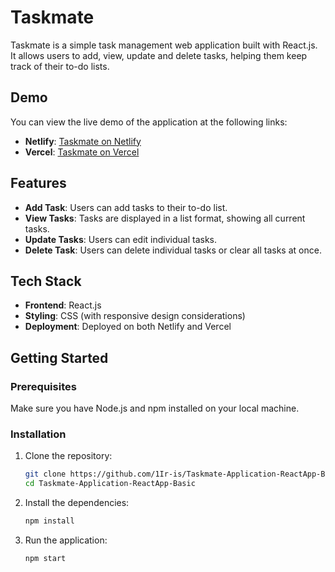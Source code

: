 # Taskmate

Taskmate is a simple task management web application built with React.js. It allows users to add, view, update and delete tasks, helping them keep track of their to-do lists.

## Demo

You can view the live demo of the application at the following links:

- **Netlify**: [Taskmate on Netlify](https://taskmatereactbasic.netlify.app/)
- **Vercel**: [Taskmate on Vercel](https://taskmate-application.vercel.app/)

## Features

- **Add Task**: Users can add tasks to their to-do list.
- **View Tasks**: Tasks are displayed in a list format, showing all current tasks.
- **Update Tasks**: Users can edit individual tasks.
- **Delete Task**: Users can delete individual tasks or clear all tasks at once.

## Tech Stack

- **Frontend**: React.js
- **Styling**: CSS (with responsive design considerations)
- **Deployment**: Deployed on both Netlify and Vercel

## Getting Started

### Prerequisites

Make sure you have Node.js and npm installed on your local machine.

### Installation

1. Clone the repository:

   ```bash
   git clone https://github.com/1Ir-is/Taskmate-Application-ReactApp-Basic.git
   cd Taskmate-Application-ReactApp-Basic
2. Install the dependencies:

   ```bash
   npm install
3. Run the application:

   ```bash
   npm start
